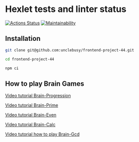 # Hexlet tests and linter status

[![Actions Status](https://github.com/unclebusy/frontend-project-44/workflows/hexlet-check/badge.svg)](https://github.com/unclebusy/frontend-project-44/actions) [![Maintainability](https://api.codeclimate.com/v1/badges/a99a88d28ad37a79dbf6/maintainability)](https://codeclimate.com/github/unclebusy/frontend-project-44/maintainability)

## Installation

```sh
git clone git@github.com:unclebusy/frontend-project-44.git

cd frontend-project-44

npm ci
```

## How to play Brain Games

[Video tutorial Brain-Progression](https://asciinema.org/a/uTZdExSEy5RBDf3d4dRxVid1q)

[Video tutorial Brain-Prime](https://asciinema.org/a/b9Kf3MmMiSefsz7rMg3CfLXsT)

[Video tutorial Brain-Even](https://asciinema.org/a/yMBcCWDbOA0xaAxbVMOPhTSEH)

[Video tutorial Brain-Calc](https://asciinema.org/a/lmA37IzpEaZDc3scV9Q4hLPTR)

[Video tutorial how to play Brain-Gcd](https://asciinema.org/a/8dBmqA79Lx15Nn3V4V0lWWVxh)
